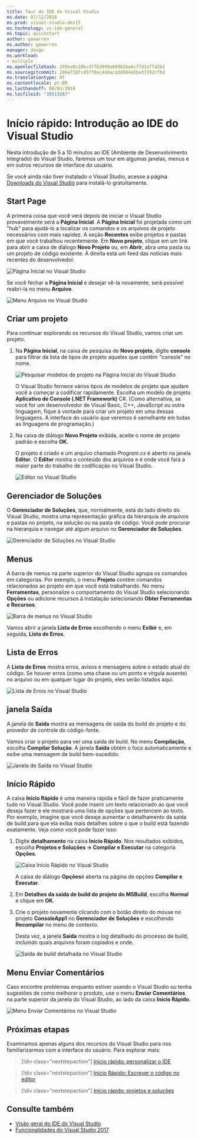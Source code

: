 ```yaml
---
title: Tour do IDE do Visual Studio
ms.date: 07/12/2018
ms.prod: visual-studio-dev15
ms.technology: vs-ide-general
ms.topic: quickstart
author: gewarren
ms.author: gewarren
manager: douge
ms.workload:
- multiple
ms.openlocfilehash: 249ea0c20bc47f63999a08962ba6cf7d1effd2b1
ms.sourcegitcommit: 206e738fc45ff8ec4ddac2dd484e5be37192cfbd
ms.translationtype: HT
ms.contentlocale: pt-BR
ms.lasthandoff: 08/03/2018
ms.locfileid: "39513267"
---
```

# <a name="quickstart-first-look-at-the-visual-studio-ide"></a>Início rápido: Introdução ao IDE do Visual Studio

Nesta introdução de 5 a 10 minutos ao IDE (Ambiente de Desenvolvimento Integrado) do Visual Studio, faremos um tour em algumas janelas, menus e em outros recursos de interface do usuário.

Se você ainda não tiver instalado o Visual Studio, acesse a página [Downloads do Visual Studio](https://visualstudio.microsoft.com/downloads/?utm_medium=microsoft&utm_source=docs.microsoft.com&utm_campaign=button+cta&utm_content=download+vs2017) para instalá-lo gratuitamente.

## <a name="start-page"></a>Start Page

A primeira coisa que você verá depois de iniciar o Visual Studio provavelmente será a **Página Inicial**. A **Página Inicial** foi projetada como um "hub" para ajudá-lo a localizar os comandos e os arquivos de projeto necessários com mais rapidez. A seção **Recentes** exibe projetos e pastas em que você trabalhou recentemente. Em **Novo projeto**, clique em um link para abrir a caixa de diálogo **Novo Projeto** ou, em **Abrir**, abra uma pasta ou um projeto de código existente. À direita está um feed das notícias mais recentes do desenvolvedor.

![Página Inicial no Visual Studio](media/start-page.png)

Se você fechar a **Página Inicial** e desejar vê-la novamente, será possível reabri-la no menu **Arquivo**.

![Menu Arquivo no Visual Studio](media/quickstart-IDE-file-menu-large.png)

## <a name="create-a-project"></a>Criar um projeto

Para continuar explorando os recursos do Visual Studio, vamos criar um projeto.

1. Na **Página Inicial**, na caixa de pesquisa de **Novo projeto**, digite **console** para filtrar da lista de tipos de projeto aqueles que contêm "console" no nome.

   ![Pesquisar modelos de projeto na Página Inicial do Visual Studio](media/start-page-search-templates.png)

   O Visual Studio fornece vários tipos de modelos de projeto que ajudam você a começar a codificar rapidamente. Escolha um modelo de projeto **Aplicativo de Console (.NET Framework)** C#. (Como alternativa, se você for um desenvolvedor de Visual Basic, C++, JavaScript ou outra linguagem, fique à vontade para criar um projeto em uma dessas linguagens. A interface do usuário que veremos é semelhante em todas as linguagens de programação.)

1. Na caixa de diálogo **Novo Projeto** exibida, aceite o nome de projeto padrão e escolha **OK**.

   O projeto é criado e um arquivo chamado *Program.cs* é aberto na janela **Editor**. O **Editor** mostra o conteúdo dos arquivos e é onde você fará a maior parte do trabalho de codificação no Visual Studio.

   ![Editor no Visual Studio](media/editor.png)

## <a name="solution-explorer"></a>Gerenciador de Soluções

O **Gerenciador de Soluções**, que, normalmente, está do lado direito do Visual Studio, mostra uma representação gráfica da hierarquia de arquivos e pastas no projeto, na solução ou na pasta de código. Você pode procurar na hierarquia e navegar até algum arquivo no **Gerenciador de Soluções**.

![Gerenciador de Soluções no Visual Studio](media/quickstart-IDE-solution-explorer.png)

## <a name="menus"></a>Menus

A barra de menus na parte superior do Visual Studio agrupa os comandos em categorias. Por exemplo, o menu **Projeto** contém comandos relacionados ao projeto em que você está trabalhando. No menu **Ferramentas**, personalize o comportamento do Visual Studio selecionando **Opções** ou adicione recursos à instalação selecionando **Obter Ferramentas e Recursos**.

![Barra de menus no Visual Studio](media/quickstart-IDE-menu-bar.png)

Vamos abrir a janela **Lista de Erros** escolhendo o menu **Exibir** e, em seguida, **Lista de Erros**.

## <a name="error-list"></a>Lista de Erros

A **Lista de Erros** mostra erros, avisos e mensagens sobre o estado atual do código. Se houver erros (como uma chave ou um ponto e vírgula ausente) no arquivo ou em qualquer lugar do projeto, eles serão listados aqui.

![Lista de Erros no Visual Studio](media/quickstart-IDE-error-list.png)

## <a name="output-window"></a>janela Saída

A janela de **Saída** mostra as mensagens de saída do build do projeto e do provedor de controle do código-fonte.

Vamos criar o projeto para ver uma saída de build. No menu **Compilação**, escolha **Compilar Solução**. A janela **Saída** obtém o foco automaticamente e exibe uma mensagem de build bem-sucedido.

![Janela de Saída no Visual Studio](media/build-output-minimal.png)

## <a name="quick-launch"></a>Início Rápido

A caixa **Início Rápido** é uma maneira rápida e fácil de fazer praticamente tudo no Visual Studio. Você pode inserir um texto relacionado ao que você deseja fazer e ele mostrará uma lista de opções que pertencem ao texto. Por exemplo, imagine que você deseje aumentar o detalhamento da saída de build para que ela exiba mais detalhes sobre o que o build está fazendo exatamente. Veja como você pode fazer isso:

1. Digite **detalhamento** na caixa **Início Rápido**. Nos resultados exibidos, escolha **Projetos e Soluções -> Compilar e Executar** na categoria **Opções**.

   ![Caixa Início Rápido no Visual Studio](media/quickstart-IDE-quick-launch.png)

   A caixa de diálogo **Opções**é aberta na página de opções **Compilar e Executar**.

1. Em **Detalhes da saída de build do projeto do MSBuild**, escolha **Normal** e clique em **OK**.

1. Crie o projeto novamente clicando com o botão direito do mouse no projeto **ConsoleApp1** no **Gerenciador de Soluções** e escolhendo **Recompilar** no menu de contexto.

   Desta vez, a janela **Saída** mostra o log detalhado do processo de build, incluindo quais arquivos foram copiados e onde.

   ![Saída de build detalhada no Visual Studio](media/build-output-verbose.png)

## <a name="send-feedback-menu"></a>Menu Enviar Comentários

Caso encontre problemas enquanto estiver usando o Visual Studio ou tenha sugestões de como melhorar o produto, use o menu **Enviar Comentários** na parte superior da janela do Visual Studio, ao lado da caixa **Início Rápido**.

![Menu Enviar Comentários no Visual Studio](media/quickstart-IDE-send-feedback.png)

## <a name="next-steps"></a>Próximas etapas

Examinamos apenas alguns dos recursos do Visual Studio para nos familiarizarmos com a interface do usuário. Para explorar mais:

> [!div class="nextstepaction"]
> [Início rápido: personalizar o IDE](../ide/quickstart-personalize-the-ide.md)

> [!div class="nextstepaction"]
> [Início Rápido: Escrever o código no editor](../ide/quickstart-editor.md)

> [!div class="nextstepaction"]
> [Início rápido: projetos e soluções](../ide/quickstart-projects-solutions.md)

## <a name="see-also"></a>Consulte também

- [Visão geral do IDE do Visual Studio](../ide/visual-studio-ide.md)
- [Funcionalidades do Visual Studio 2017](../ide/advanced-feature-overview.md)